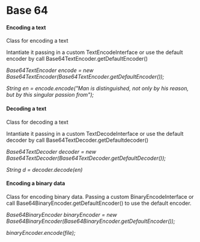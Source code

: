 <h1> Base 64 </h1>
<h4> Encoding a text </h4>
<p> Class for encoding a text</p>
<p>Intantiate it passing in a custom TextEncodeInterface or use the default encoder by call Base64TextEncoder.getDefaultEncoder()</p>

<i>

Base64TextEncoder encode = new Base64TextEncoder(Base64TextEncoder.getDefaultEncoder());

String en = encode.encode("Man is distinguished, not only by his reason, but by this singular passion from");

</i>


<h4> Decoding a text </h4>
<p> Class for decoding a text</p>
<p>Intantiate it passing in a custom TextDecodeInterface or use the default decoder by call Base64TextDecoder.getDefaultdecoder()</p>

<i>
Base64TextDecoder decoder = new Base64TextDecoder(Base64TextDecoder.getDefaultDecoder());

String d = decoder.decode(en)
</i>

<h4> Encoding a binary data </h4>

<p> Class for encoding binary data. Passing a custom BinaryEncodeInterface or call Base64BinaryEncoder.getDefaultEncoder() to use the default encoder.</p>

<i>
Base64BinaryEncoder binaryEncoder = new Base64BinaryEncoder(Base64BinaryEncoder.getDefaultEncoder());

binaryEncoder.encode(file);
</i>





	
